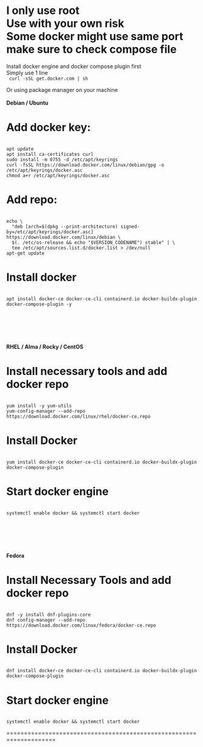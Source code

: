 I only use <strong>root</strong>
<br>Use with your own risk
<br>
Some docker might use same port<br>
make sure to check compose file<br>
====================================================================
Install docker engine and docker compose plugin first <br>
Simply use 1 line<br>
<code>
curl -sSL get.docker.com | sh
</code>

Or using package manager on your machine
<br><br>
<strong>Debian / Ubuntu</strong>
# Add docker key:
<code>
apt update
apt install ca-certificates curl
sudo install -m 0755 -d /etc/apt/keyrings
curl -fsSL https://download.docker.com/linux/debian/gpg -o /etc/apt/keyrings/docker.asc
chmod a+r /etc/apt/keyrings/docker.asc
</code>

# Add repo:
<code>
echo \
  "deb [arch=$(dpkg --print-architecture) signed-by=/etc/apt/keyrings/docker.asc] https://download.docker.com/linux/debian \
  $(. /etc/os-release && echo "$VERSION_CODENAME") stable" | \
  tee /etc/apt/sources.list.d/docker.list > /dev/null
apt-get update
</code>

# Install docker
<code>
apt install docker-ce docker-ce-cli containerd.io docker-buildx-plugin docker-compose-plugin -y
</code>

<br><br><br><br>

<strong>RHEL / Alma / Rocky / CentOS</strong>
# Install necessary tools and add docker repo
<code>
yum install -y yum-utils
yum-config-manager --add-repo https://download.docker.com/linux/rhel/docker-ce.repo
</code>

# Install Docker
<code>
yum install docker-ce docker-ce-cli containerd.io docker-buildx-plugin docker-compose-plugin
</code>

# Start docker engine
<code>
systemctl enable docker && systemctl start docker
</code>

<br><br><br><br>

<strong>Fedora</strong>
# Install Necessary Tools and add docker repo
<code>
dnf -y install dnf-plugins-core
dnf config-manager --add-repo https://download.docker.com/linux/fedora/docker-ce.repo
</code>

# Install Docker
<code>
dnf install docker-ce docker-ce-cli containerd.io docker-buildx-plugin docker-compose-plugin
</code>

# Start docker engine
<code>
systemctl enable docker && systemctl start docker
</code>

====================================================================
